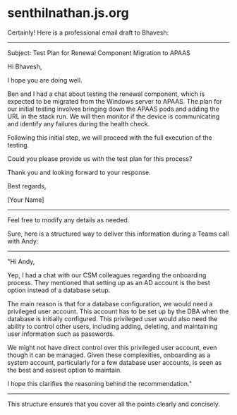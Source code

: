 # senthilnathan.js.org

Certainly! Here is a professional email draft to Bhavesh:

---

Subject: Test Plan for Renewal Component Migration to APAAS

Hi Bhavesh,

I hope you are doing well.

Ben and I had a chat about testing the renewal component, which is expected to be migrated from the Windows server to APAAS. The plan for our initial testing involves bringing down the APAAS pods and adding the URL in the stack run. We will then monitor if the device is communicating and identify any failures during the health check.

Following this initial step, we will proceed with the full execution of the testing.

Could you please provide us with the test plan for this process?

Thank you and looking forward to your response.

Best regards,

[Your Name]

---

Feel free to modify any details as needed.


Sure, here is a structured way to deliver this information during a Teams call with Andy:

---

"Hi Andy,

Yep, I had a chat with our CSM colleagues regarding the onboarding process. They mentioned that setting up as an AD account is the best option instead of a database setup.

The main reason is that for a database configuration, we would need a privileged user account. This account has to be set up by the DBA when the database is initially configured. This privileged user would also need the ability to control other users, including adding, deleting, and maintaining user information such as passwords.

We might not have direct control over this privileged user account, even though it can be managed. Given these complexities, onboarding as a system account, particularly for a few database user accounts, is seen as the best and easiest option to maintain.

I hope this clarifies the reasoning behind the recommendation."

---

This structure ensures that you cover all the points clearly and concisely.


